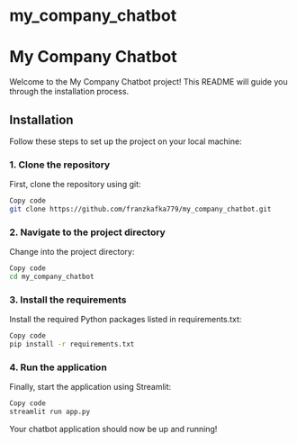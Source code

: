 # my_company_chatbot

# My Company Chatbot
Welcome to the My Company Chatbot project! This README will guide you through the installation process.

## Installation
Follow these steps to set up the project on your local machine:

### 1. Clone the repository
First, clone the repository using git:

```bash
Copy code
git clone https://github.com/franzkafka779/my_company_chatbot.git
```

### 2. Navigate to the project directory
Change into the project directory:

```bash
Copy code
cd my_company_chatbot
```

### 3. Install the requirements
Install the required Python packages listed in requirements.txt:

```bash
Copy code
pip install -r requirements.txt
```

### 4. Run the application
Finally, start the application using Streamlit:

```bash
Copy code
streamlit run app.py
```

Your chatbot application should now be up and running!

